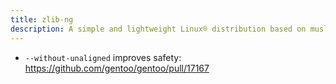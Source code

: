 ```yaml
---
title: zlib-ng
description: A simple and lightweight Linux® distribution based on musl libc and toybox
---
```


- `--without-unaligned` improves safety: https://github.com/gentoo/gentoo/pull/17167
